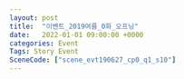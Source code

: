 ```yaml
---
layout: post
title:  "이벤트_2019여름_0화_오프닝"
date:   2022-01-01 09:00:00 +0000
categories: Event
Tags: Story Event
SceneCode: ["scene_evt190627_cp0_q1_s10"]
---
```

